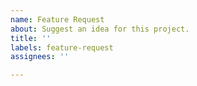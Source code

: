 ```yaml
---
name: Feature Request
about: Suggest an idea for this project.
title: ''
labels: feature-request
assignees: ''

---
```

